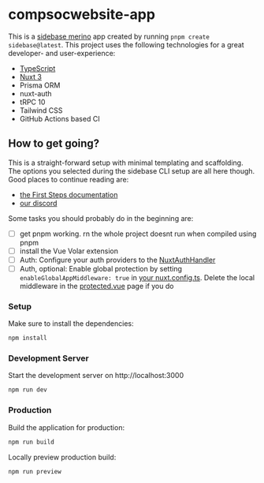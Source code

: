 # compsocwebsite-app

This is a [sidebase merino](https://sidebase.io/) app created by running `pnpm create sidebase@latest`. This project uses the following technologies for a great developer- and user-experience:
- [TypeScript](https://www.typescriptlang.org/)
- [Nuxt 3](https://nuxt.com)
- Prisma ORM
- nuxt-auth
- tRPC 10
- Tailwind CSS
- GitHub Actions based CI

## How to get going?

This is a straight-forward setup with minimal templating and scaffolding. The options you selected during the sidebase CLI setup are all here though. Good places to continue reading are:
- [the First Steps documentation](https://sidebase.io/sidebase/usage)
- [our discord](https://discord.gg/auc8eCeGzx)

Some tasks you should probably do in the beginning are:
- [ ] get pnpm working. rn the whole project doesnt run when compiled using pnpm
- [ ] install the Vue Volar extension
- [ ] Auth: Configure your auth providers to the [NuxtAuthHandler](./server/api/auth/[...].ts)
- [ ] Auth, optional: Enable global protection by setting `enableGlobalAppMiddleware: true` in [your nuxt.config.ts](./nuxt.config.ts). Delete the local middleware in the [protected.vue](./pages/protected.vue) page if you do

### Setup

Make sure to install the dependencies:

```bash
npm install
```

### Development Server

Start the development server on http://localhost:3000

```bash
npm run dev
```

### Production

Build the application for production:

```bash
npm run build
```

Locally preview production build:

```bash
npm run preview
```
